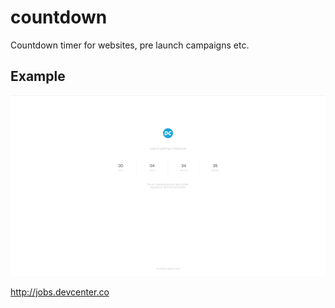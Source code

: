 # countdown
Countdown timer for websites, pre launch campaigns etc.

## Example

![Sample Email Template ](screenshot.png)

http://jobs.devcenter.co


